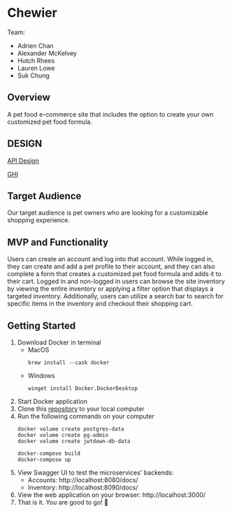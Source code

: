 # Chewier

Team:

* Adrien Chan
* Alexander McKelvey
* Hutch Rhees
* Lauren Lowe
* Suk Chung

## Overview

A pet food e-commerce site that includes the option to create your own customized pet food formula.

## DESIGN

[API Design](docs/api-design.md)

[GHI](docs/wireframes.md)

## Target Audience

Our target audience is pet owners who are looking for a customizable shopping experience.

## MVP and Functionality

Users can create an account and log into that account. While logged in, they can create and add a pet profile to their account, and they can also complete a form that creates a customized pet food formula and adds it to their cart. Logged in and non-logged in users can browse the site inventory by viewing the entire inventory or applying a filter option that displays a targeted inventory. Additionally, users can utilize a search bar to search for specific items in the inventory and checkout their shopping cart.

## Getting Started

1. Download Docker in terminal
    * MacOS
        ```
        brew install --cask docker
        ```
    * Windows
        ```
        winget install Docker.DockerDesktop
        ```
2. Start Docker application
3. Clone this [repository](https://github.com/sukchung/Chewier.git) to your local computer
4. Run the following commands on your computer
    ```
    docker volume create postgres-data
    docker volume create pg-admin
    docker volume create jwtdown-db-data

    docker-compose build
    docker-compose up
    ```
5. View Swagger UI to test the microservices' backends:
    * Accounts: http://localhost:8080/docs/
    * Inventory: http://localhost:8090/docs/
6. View the web application on your browser: http://localhost:3000/
7. That is it. You are good to go! 🏁
